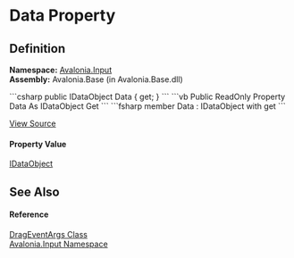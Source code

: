 # Data Property




## Definition
**Namespace:** <a href="N_Avalonia_Input">Avalonia.Input</a>  
**Assembly:** Avalonia.Base (in Avalonia.Base.dll)

<Tabs groupId="api-code-preview">
<TabItem value="csharp" label="C#">
```csharp
public IDataObject Data { get; }
```
</TabItem>
<TabItem value="vb" label="VB">
```vb
Public ReadOnly Property Data As IDataObject
	Get
```
</TabItem>
<TabItem value="fsharp" label="F#">
```fsharp
member Data : IDataObject with get
```
</TabItem>
</Tabs>



<a href="https://github.com/AvaloniaUI/Avalonia/tree/master/src/Avalonia.Base/Input/DragEventArgs.cs#L14" title="View the source code">View Source</a>



#### Property Value
<a href="T_Avalonia_Input_IDataObject">IDataObject</a>

## See Also


#### Reference
<a href="T_Avalonia_Input_DragEventArgs">DragEventArgs Class</a>  
<a href="N_Avalonia_Input">Avalonia.Input Namespace</a>  


